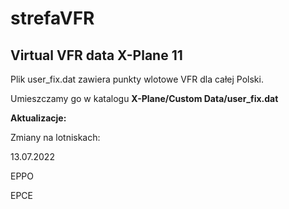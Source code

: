 # strefaVFR
## Virtual VFR data X-Plane 11


Plik user_fix.dat zawiera punkty wlotowe VFR dla całej Polski.

Umieszczamy go w katalogu **X-Plane/Custom Data/user_fix.dat**

**Aktualizacje:**



Zmiany na lotniskach:

13.07.2022

EPPO

EPCE

